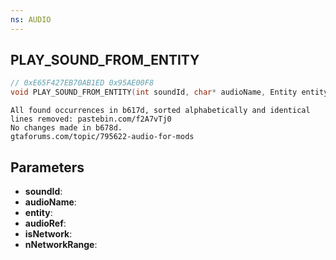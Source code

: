 ```yaml
---
ns: AUDIO
---
```

## PLAY_SOUND_FROM_ENTITY

```c
// 0xE65F427EB70AB1ED 0x95AE00F8
void PLAY_SOUND_FROM_ENTITY(int soundId, char* audioName, Entity entity, char* audioRef, BOOL isNetwork, int nNetworkRange);
```

```
All found occurrences in b617d, sorted alphabetically and identical lines removed: pastebin.com/f2A7vTj0   
No changes made in b678d.  
gtaforums.com/topic/795622-audio-for-mods  
```

## Parameters
* **soundId**: 
* **audioName**: 
* **entity**: 
* **audioRef**: 
* **isNetwork**: 
* **nNetworkRange**:

